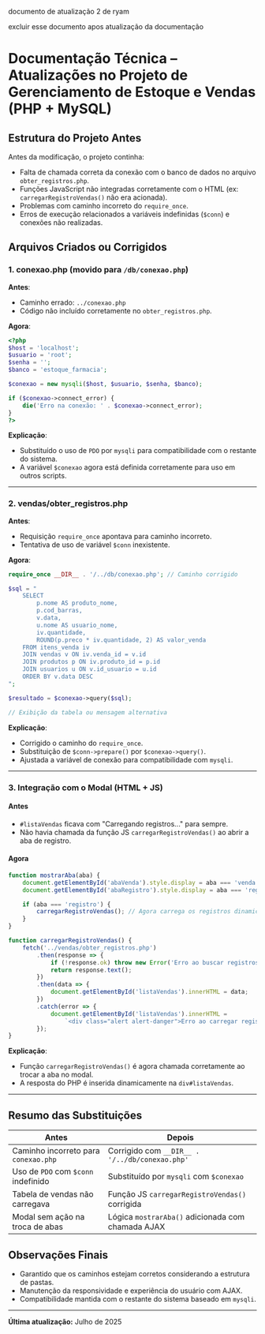 
documento de atualização 2 de ryam 

excluir esse documento apos atualização da documentação 

# Documentação Técnica – Atualizações no Projeto de Gerenciamento de Estoque e Vendas (PHP + MySQL)

##  Estrutura do Projeto Antes
Antes da modificação, o projeto continha:

- Falta de chamada correta da conexão com o banco de dados no arquivo `obter_registros.php`.
- Funções JavaScript não integradas corretamente com o HTML (ex: `carregarRegistroVendas()` não era acionada).
- Problemas com caminho incorreto do `require_once`.
- Erros de execução relacionados a variáveis indefinidas (`$conn`) e conexões não realizadas.

##  Arquivos Criados ou Corrigidos

### 1. **conexao.php** (movido para `/db/conexao.php`)
**Antes**:
- Caminho errado: `../conexao.php`
- Código não incluído corretamente no `obter_registros.php`.

**Agora**:
```php
<?php
$host = 'localhost';
$usuario = 'root';
$senha = '';
$banco = 'estoque_farmacia';

$conexao = new mysqli($host, $usuario, $senha, $banco);

if ($conexao->connect_error) {
    die('Erro na conexão: ' . $conexao->connect_error);
}
?>
```

**Explicação**: 
- Substituído o uso de `PDO` por `mysqli` para compatibilidade com o restante do sistema.
- A variável `$conexao` agora está definida corretamente para uso em outros scripts.

---

### 2. **vendas/obter_registros.php**
**Antes**:
- Requisição `require_once` apontava para caminho incorreto.
- Tentativa de uso de variável `$conn` inexistente.

**Agora**:
```php
require_once __DIR__ . '/../db/conexao.php'; // Caminho corrigido

$sql = "
    SELECT 
        p.nome AS produto_nome,
        p.cod_barras,
        v.data,
        u.nome AS usuario_nome,
        iv.quantidade,
        ROUND(p.preco * iv.quantidade, 2) AS valor_venda
    FROM itens_venda iv
    JOIN vendas v ON iv.venda_id = v.id
    JOIN produtos p ON iv.produto_id = p.id
    JOIN usuarios u ON v.id_usuario = u.id
    ORDER BY v.data DESC
";

$resultado = $conexao->query($sql);

// Exibição da tabela ou mensagem alternativa
```

**Explicação**:
- Corrigido o caminho do `require_once`.
- Substituição de `$conn->prepare()` por `$conexao->query()`.
- Ajustada a variável de conexão para compatibilidade com `mysqli`.

---

### 3. **Integração com o Modal (HTML + JS)**

#### **Antes**
- `#listaVendas` ficava com "Carregando registros..." para sempre.
- Não havia chamada da função JS `carregarRegistroVendas()` ao abrir a aba de registro.

#### **Agora**
```js
function mostrarAba(aba) {
    document.getElementById('abaVenda').style.display = aba === 'venda' ? 'block' : 'none';
    document.getElementById('abaRegistro').style.display = aba === 'registro' ? 'block' : 'none';

    if (aba === 'registro') {
        carregarRegistroVendas(); // Agora carrega os registros dinamicamente
    }
}
```

```js
function carregarRegistroVendas() {
    fetch('../vendas/obter_registros.php')
        .then(response => {
            if (!response.ok) throw new Error('Erro ao buscar registros');
            return response.text();
        })
        .then(data => {
            document.getElementById('listaVendas').innerHTML = data;
        })
        .catch(error => {
            document.getElementById('listaVendas').innerHTML =
                `<div class="alert alert-danger">Erro ao carregar registros: ${error.message}</div>`;
        });
}
```

**Explicação**:
- Função `carregarRegistroVendas()` é agora chamada corretamente ao trocar a aba no modal.
- A resposta do PHP é inserida dinamicamente na `div#listaVendas`.

---

##  Resumo das Substituições

| Antes | Depois |
|-------|--------|
| Caminho incorreto para `conexao.php` | Corrigido com `__DIR__ . '/../db/conexao.php'` |
| Uso de `PDO` com `$conn` indefinido | Substituído por `mysqli` com `$conexao` |
| Tabela de vendas não carregava | Função JS `carregarRegistroVendas()` corrigida |
| Modal sem ação na troca de abas | Lógica `mostrarAba()` adicionada com chamada AJAX |

##  Observações Finais
- Garantido que os caminhos estejam corretos considerando a estrutura de pastas.
- Manutenção da responsividade e experiência do usuário com AJAX.
- Compatibilidade mantida com o restante do sistema baseado em `mysqli`.

---

**Última atualização:** Julho de 2025
